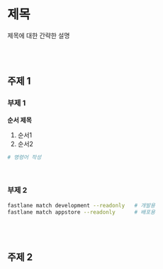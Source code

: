 # 제목

제목에 대한 간략한 설명

</br>
</br>

## 주제 1

### 부제 1

**순서 제목**

1. 순서1
2. 순서2

```bash
# 명령어 작성
```

</br>

### 부제 2

```bash
fastlane match development --readonly   # 개발용
fastlane match appstore --readonly      # 배포용
```

</br>
</br>


## 주제 2